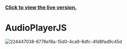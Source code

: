 ### [Click to view the live version.](https://www.jvsdo.com/projects/AudioPlayerJS-main/)
# AudioPlayerJS
![224447038-8778e18a-15d0-4ca9-8dfc-4fd8fad9c45d](https://github.com/jvsdo/AudioPlayerJS/assets/46056798/db9c0c7a-7813-4af3-9f12-289fc4c44f1a)

